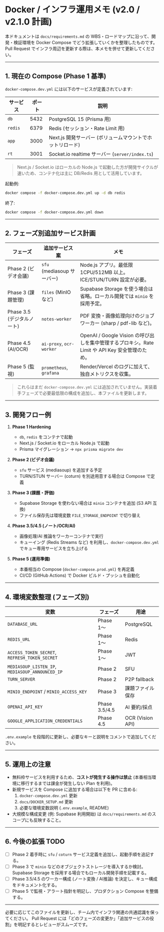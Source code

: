 # Docker / インフラ運用メモ (v2.0 / v2.1.0 計画)

本ドキュメントは `docs/requirements.md` の WBS・ロードマップに沿って、開発・検証環境を Docker Compose でどう拡張していくかを整理したものです。  
Pull Request でインフラ周辺を更新する際は、本メモを併せて更新してください。

---

## 1. 現在の Compose (Phase 1 基準)

`docker-compose.dev.yml` には以下のサービスが定義されています:

| サービス | ポート | 説明 |
|----------|--------|------|
| `db` | 5432 | PostgreSQL 15 (Prisma 用) |
| `redis` | 6379 | Redis (セッション・Rate Limit 用) |
| `app` | 3000 | Next.js 開発サーバー (ボリュームマウントでホットリロード) |
| `rt` | 3001 | Socket.io realtime サーバー (`server/index.ts`) |

> Next.js / Socket.io はローカルの Node.js で起動した方が開発サイクルが速いため、コンテナ化は主に DB/Redis 用として活用しています。

起動例:

```bash
docker compose -f docker-compose.dev.yml up -d db redis
```

終了:

```bash
docker compose -f docker-compose.dev.yml down
```

---

## 2. フェーズ別追加サービス計画

| フェーズ | 追加サービス案 | メモ |
|----------|----------------|------|
| Phase 2 (ビデオ会議) | `sfu` (mediasoup サーバー) | Node.js アプリ。最低限 1CPU/512MB 以上。ICE/STUN/TURN 設定が必要。 |
| Phase 3 (課題管理) | `files` (MinIO など) | Supabase Storage を使う場合は省略。ローカル開発では `minio` を採用予定。 |
| Phase 3.5 (デジタルノート) | `notes-worker` | PDF 変換・画像処理向けのジョブワーカー (sharp / pdf-lib など)。 |
| Phase 4.5 (AI/OCR) | `ai-proxy`, `ocr-worker` | OpenAI / Google Vision の呼び出しを集中管理するプロキシ。Rate Limit や API Key 安全管理のため。 |
| Phase 5 (監視) | `prometheus`, `grafana` | Render/Vercel のログに加えて、独自メトリクスを収集。 |

> これらはまだ `docker-compose.dev.yml` には追加されていません。実装着手フェーズで必要最低限の構成を追加し、本ファイルを更新します。

---

## 3. 開発フロー例

1. **Phase 1 Hardening**  
   - `db`, `redis` をコンテナで起動  
   - Next.js / Socket.io をローカル Node.js で起動  
   - Prisma マイグレーション → `npx prisma migrate dev`

2. **Phase 2 (ビデオ会議)**  
   - `sfu` サービス (mediasoup) を追加する予定  
   - TURN/STUN サーバー (coturn) を別途用意する場合は Compose で定義  

3. **Phase 3 (課題・評価)**  
   - Supabase Storage を使わない場合は `minio` コンテナを追加 (S3 API 互換)  
   - ファイル保存先は環境変数 `FILE_STORAGE_ENDPOINT` で切り替え  

4. **Phase 3.5/4.5 (ノート/OCR/AI)**  
   - 画像処理/AI 推論をワーカーコンテナで実行  
   - キューイング (Redis Streams など) を利用し、`docker-compose.dev.yml` でキュー専用サービスを立ち上げる  

5. **Phase 5 (運用準備)**  
   - 本番相当の Compose (`docker-compose.prod.yml`) を再定義  
   - CI/CD (GitHub Actions) で Docker ビルド・プッシュを自動化  

---

## 4. 環境変数整理 (フェーズ別)

| 変数 | フェーズ | 用途 |
|------|----------|------|
| `DATABASE_URL` | Phase 1〜 | PostgreSQL |
| `REDIS_URL` | Phase 1〜 | Redis |
| `ACCESS_TOKEN_SECRET`, `REFRESH_TOKEN_SECRET` | Phase 1〜 | JWT |
| `MEDIASOUP_LISTEN_IP`, `MEDIASOUP_ANNOUNCED_IP` | Phase 2 | SFU |
| `TURN_SERVER` | Phase 2 | P2P  fallback |
| `MINIO_ENDPOINT` / `MINIO_ACCESS_KEY` | Phase 3 | 課題ファイル保存 |
| `OPENAI_API_KEY` | Phase 3.5/4.5 | AI 要約/採点 |
| `GOOGLE_APPLICATION_CREDENTIALS` | Phase 4.5 | OCR (Vision API) |

`.env.example` を段階的に更新し、必要なキーと説明をコメントで追加してください。

---

## 5. 運用上の注意

- 無料枠サービスを利用するため、**コストが発生する操作は禁止** (本番相当環境に移行するまでは課金が発生しない Plan を利用)。  
- 新規サービスを Compose に追加する場合は以下を PR に含める:  
  1. `docker-compose.dev.yml` 更新  
  2. `docs/DOCKER_SETUP.md` 更新  
  3. 必要な環境変数説明 (`.env.example`, README)  
- 大規模な構成変更 (例: Supabase 利用開始) は `docs/requirements.md` のスコープにも反映すること。  

---

## 6. 今後の拡張 TODO

- [ ] Phase 2 着手時に `sfu` / `coturn` サービス定義を追加し、起動手順を追記する。  
- [ ] Phase 3 で `minio` などのオブジェクトストレージを導入するか検討。Supabase Storage を採用する場合でもローカル開発手順を記載する。  
- [ ] Phase 3.5/4.5 のワーカー構成 (ノート変換 / AI推論) を決定し、キュー構成をドキュメント化する。  
- [ ] Phase 5 で監視・アラート指針を明記し、プロダクション Compose を整備する。  

---

必要に応じてこのファイルを更新し、チーム内でインフラ関連の共通認識を保ってください。 Pull Request には「どのフェーズの変更か」「追加サービスの役割」を明記するとレビューがスムーズです。  
